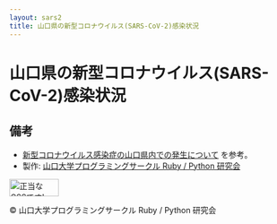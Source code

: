 ```yaml
---
layout: sars2
title: 山口県の新型コロナウイルス(SARS-CoV-2)感染状況
---
```


# 山口県の新型コロナウイルス(SARS-CoV-2)感染状況

<div id="sum"></div>
<div id="map"></div>
<div id="list"></div>

<script src="https://himeyama.github.io/KeisanJS/era-1.1.0.js"></script>
<script src="table.js"></script>
<link rel="stylesheet" href="style.css">

## 備考
- [新型コロナウイルス感染症の山口県内での発生について](https://www.pref.yamaguchi.lg.jp/cms/a15200/kansensyou/koronahassei.html) を参考。
- 製作: [山口大学プログラミングサークル Ruby / Python 研究会](../)

<p>
    <a href="https://jigsaw.w3.org/css-validator/check/referer">
        <img style="border:0;width:88px;height:31px"
            src="https://jigsaw.w3.org/css-validator/images/vcss"
            alt="正当なCSSです!" />
    </a>
</p>

© 山口大学プログラミングサークル Ruby / Python 研究会